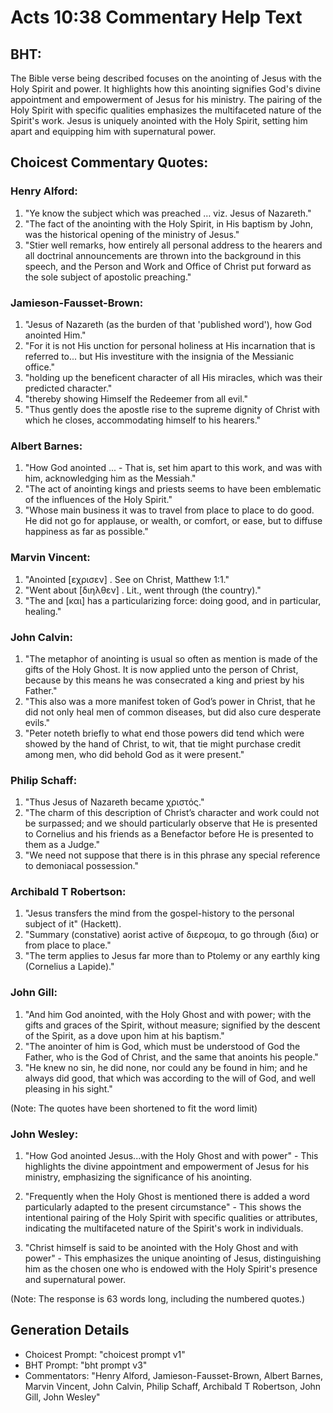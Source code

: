 # Acts 10:38 Commentary Help Text

## BHT:
The Bible verse being described focuses on the anointing of Jesus with the Holy Spirit and power. It highlights how this anointing signifies God's divine appointment and empowerment of Jesus for his ministry. The pairing of the Holy Spirit with specific qualities emphasizes the multifaceted nature of the Spirit's work. Jesus is uniquely anointed with the Holy Spirit, setting him apart and equipping him with supernatural power.

## Choicest Commentary Quotes:
### Henry Alford:
1. "Ye know the subject which was preached … viz. Jesus of Nazareth."
2. "The fact of the anointing with the Holy Spirit, in His baptism by John, was the historical opening of the ministry of Jesus."
3. "Stier well remarks, how entirely all personal address to the hearers and all doctrinal announcements are thrown into the background in this speech, and the Person and Work and Office of Christ put forward as the sole subject of apostolic preaching."

### Jamieson-Fausset-Brown:
1. "Jesus of Nazareth (as the burden of that 'published word'), how God anointed Him." 
2. "For it is not His unction for personal holiness at His incarnation that is referred to... but His investiture with the insignia of the Messianic office."
3. "holding up the beneficent character of all His miracles, which was their predicted character."
4. "thereby showing Himself the Redeemer from all evil."
5. "Thus gently does the apostle rise to the supreme dignity of Christ with which he closes, accommodating himself to his hearers."

### Albert Barnes:
1. "How God anointed ... - That is, set him apart to this work, and was with him, acknowledging him as the Messiah."
2. "The act of anointing kings and priests seems to have been emblematic of the influences of the Holy Spirit."
3. "Whose main business it was to travel from place to place to do good. He did not go for applause, or wealth, or comfort, or ease, but to diffuse happiness as far as possible."

### Marvin Vincent:
1. "Anointed [εχρισεν] . See on Christ, Matthew 1:1."
2. "Went about [διηλθεν] . Lit., went through (the country)."
3. "The and [και] has a particularizing force: doing good, and in particular, healing."

### John Calvin:
1. "The metaphor of anointing is usual so often as mention is made of the gifts of the Holy Ghost. It is now applied unto the person of Christ, because by this means he was consecrated a king and priest by his Father."
2. "This also was a more manifest token of God’s power in Christ, that he did not only heal men of common diseases, but did also cure desperate evils."
3. "Peter noteth briefly to what end those powers did tend which were showed by the hand of Christ, to wit, that tie might purchase credit among men, who did behold God as it were present."

### Philip Schaff:
1. "Thus Jesus of Nazareth became χριστός." 
2. "The charm of this description of Christ’s character and work could not be surpassed; and we should particularly observe that He is presented to Cornelius and his friends as a Benefactor before He is presented to them as a Judge."
3. "We need not suppose that there is in this phrase any special reference to demoniacal possession."

### Archibald T Robertson:
1. "Jesus transfers the mind from the gospel-history to the personal subject of it" (Hackett).
2. "Summary (constative) aorist active of διερεομα, to go through (δια) or from place to place."
3. "The term applies to Jesus far more than to Ptolemy or any earthly king (Cornelius a Lapide)."

### John Gill:
1. "And him God anointed, with the Holy Ghost and with power; with the gifts and graces of the Spirit, without measure; signified by the descent of the Spirit, as a dove upon him at his baptism."
2. "The anointer of him is God, which must be understood of God the Father, who is the God of Christ, and the same that anoints his people."
3. "He knew no sin, he did none, nor could any be found in him; and he always did good, that which was according to the will of God, and well pleasing in his sight."

(Note: The quotes have been shortened to fit the word limit)

### John Wesley:
1. "How God anointed Jesus...with the Holy Ghost and with power" - This highlights the divine appointment and empowerment of Jesus for his ministry, emphasizing the significance of his anointing.

2. "Frequently when the Holy Ghost is mentioned there is added a word particularly adapted to the present circumstance" - This shows the intentional pairing of the Holy Spirit with specific qualities or attributes, indicating the multifaceted nature of the Spirit's work in individuals.

3. "Christ himself is said to be anointed with the Holy Ghost and with power" - This emphasizes the unique anointing of Jesus, distinguishing him as the chosen one who is endowed with the Holy Spirit's presence and supernatural power.

(Note: The response is 63 words long, including the numbered quotes.)


## Generation Details
- Choicest Prompt: "choicest prompt v1"
- BHT Prompt: "bht prompt v3"
- Commentators: "Henry Alford, Jamieson-Fausset-Brown, Albert Barnes, Marvin Vincent, John Calvin, Philip Schaff, Archibald T Robertson, John Gill, John Wesley"
